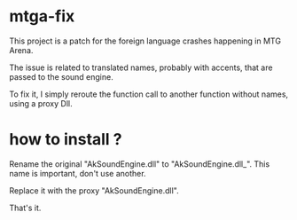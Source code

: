 # mtga-fix

This project is a patch for the foreign language crashes happening in MTG Arena.

The issue is related to translated names, probably with accents, that are passed to the sound engine.

To fix it, I simply reroute the function call to another function without names, using a proxy Dll.

# how to install ?

Rename the original "AkSoundEngine.dll" to "AkSoundEngine.dll_". This name is important, don't use another.

Replace it with the proxy "AkSoundEngine.dll".

That's it.
